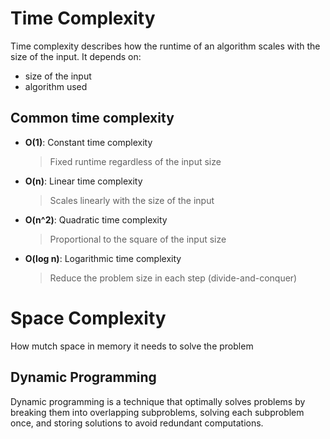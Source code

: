 # Time Complexity
Time complexity describes how the runtime of an algorithm scales with the size of the input. It depends on:
- size of the input
- algorithm used

## Common time complexity
- **O(1)**: Constant time complexity
	>  Fixed runtime regardless of the input size
- **O(n)**: Linear time complexity
	> Scales linearly with the size of the input
- **O(n^2)**: Quadratic time complexity
	> Proportional to the square of the input size
- **O(log n)**: Logarithmic time complexity
	> Reduce the problem size in each step (divide-and-conquer)

# Space Complexity
How mutch space in memory it needs to solve the problem

## Dynamic Programming
Dynamic programming is a technique that optimally solves problems by breaking them into overlapping subproblems, solving each subproblem once, and storing solutions to avoid redundant computations.
